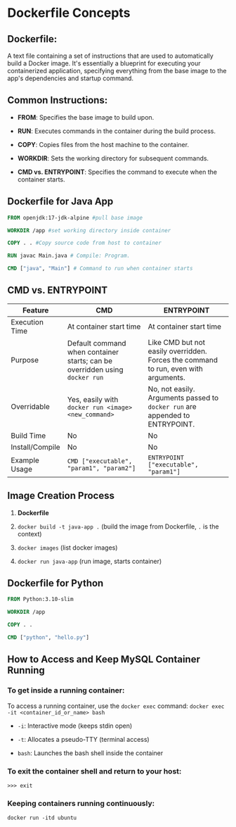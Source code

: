 # Dockerfile Concepts

## Dockerfile:

A text file containing a set of instructions that are used to automatically build a Docker image. It's essentially a blueprint for executing your containerized application, specifying everything from the base image to the app's dependencies and startup command.

## Common Instructions:

* **FROM**: Specifies the base image to build upon.

* **RUN**: Executes commands in the container during the build process.

* **COPY**: Copies files from the host machine to the container.

* **WORKDIR**: Sets the working directory for subsequent commands.

* **CMD vs. ENTRYPOINT**: Specifies the command to execute when the container starts.

## Dockerfile for Java App

```dockerfile
FROM openjdk:17-jdk-alpine #pull base image

WORKDIR /app #set working directory inside container

COPY . . #Copy source code from host to container

RUN javac Main.java # Compile: Program.

CMD ["java", "Main"] # Command to run when container starts
```

## CMD vs. ENTRYPOINT

| Feature | CMD | ENTRYPOINT | 
 | ----- | ----- | ----- | 
| Execution Time | At container start time | At container start time | 
| Purpose | Default command when container starts; can be overridden using `docker run` | Like CMD but not easily overridden. Forces the command to run, even with arguments. | 
| Overridable | Yes, easily with `docker run <image> <new_command>` | No, not easily. Arguments passed to `docker run` are appended to ENTRYPOINT. | 
| Build Time | No | No | 
| Install/Compile | No | No | 
| Example Usage | `CMD ["executable", "param1", "param2"]` | `ENTRYPOINT ["executable", "param1"]` | 

## Image Creation Process

1. **Dockerfile**

2. `docker build -t java-app .` (build the image from Dockerfile, `.` is the context)

3. `docker images` (list docker images)

4. `docker run java-app` (run image, starts container)

## Dockerfile for Python

```dockerfile
FROM Python:3.10-slim

WORKDIR /app

COPY . .

CMD ["python", "hello.py"]
```

## How to Access and Keep MySQL Container Running

### To get inside a running container:

To access a running container, use the `docker exec` command:
`docker exec -it <container_id_or_name> bash`

* `-i`: Interactive mode (keeps stdin open)

* `-t`: Allocates a pseudo-TTY (terminal access)

* `bash`: Launches the bash shell inside the container

### To exit the container shell and return to your host:

`>>> exit`

### Keeping containers running continuously:

`docker run -itd ubuntu`